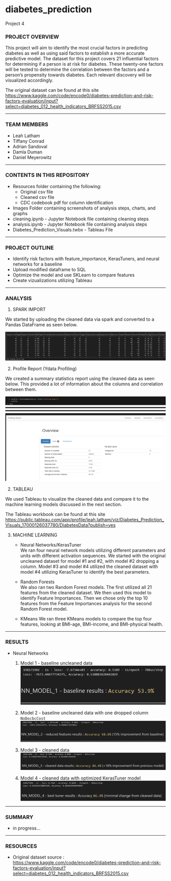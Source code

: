 # diabetes_prediction
Project 4

### PROJECT OVERVIEW

This project will aim to identify the most crucial factors in predicting diabetes as well as using said factors to establish a more accurate predictive model. The dataset for this project covers 21 influential factors for determining if a person is at risk for diabetes. These twenty-one factors will be tested to determine the correlation between the factors and a person’s propensity towards diabetes.  Each relevant discovery will be visualized accordingly.

The original dataset can be found at this site https://www.kaggle.com/code/encode0/diabetes-prediction-and-risk-factors-evaluation/input?select=diabetes_012_health_indicators_BRFSS2015.csv

____________________________________________________________________________________________

### TEAM MEMBERS

* Leah Latham
* Tiffany Conrad
* Adrian Sandoval
* Damla Duman
* Daniel Meyerowitz

____________________________________________________________________________________________

### CONTENTS IN THIS REPOSITORY

* Resources folder containing the following:
    * Original csv file
    * Cleaned csv file
    * CDC codebook pdf for column identification
* Images Folder containing screenshots of analysis steps, charts, and graphs
* cleaning.ipynb - Jupyter Notebook file containing cleaning steps
* analysis.ipynb - Jupyter Notebook file containing analysis steps
* Diabetes_Prediction_Visuals.twbx - Tableau File

____________________________________________________________________________________________

### PROJECT OUTLINE

* Identify risk factors with feature_importance, KerasTuners, and neural networks for a baseline
* Upload modified dataframe to SQL 
* Optimize the model and use SKLearn to compare features
* Create vizualizations utilizing Tableau

____________________________________________________________________________________________

### ANALYSIS

1. SPARK IMPORT

We started by uploading the cleaned data via spark and converted to a Pandas DataFrame as seen below.

![spark_df.png](Images/spark_df.png)

2. Profile Report (Ydata Profiling)

We created a summary statistics report using the cleaned data as seen below.  This provided a lot of information about the columns and correlation between them.

![stats_report.png](Images/stats_report.png)

2. TABLEAU

We used Tableau to visualize the cleaned data and compare it to the machine learning models discussed in the next section.

The Tableau workbook can be found at this site https://public.tableau.com/app/profile/leah.latham/viz/Diabetes_Prediction_Visuals_17000126037780/DiabetesData?publish=yes

3. MACHINE LEARNING
    * Neural Networks/KerasTuner <br>
        We ran four neural network models utilizing different parameters and units with different activation sequences.  We started with the original uncleaned dataset for model #1 and #2, with model #2 dropping a column.  Model #3 and model #4 utilized the cleaned dataset with model #4 utilizing KerasTuner to identify the best parameters.

    * Random Forests <br>
        We also ran two Random Forest models.  The first utilized all 21 features from the cleaned dataset.  We then used this model to identify Feature Importances.  Then we chose only the top 10 features from the Feature Importances analysis for the second Random Forest model.

    * KMeans
        We ran three KMeans models to compare the top four features, looking at BMI-age, BMI-income, and BMI-physical health.

____________________________________________________________________________________________

### RESULTS

* Neural Networks
    1. Model 1 - baseline uncleaned data
    ![model_1_results.png](Images/model_1_results.png)

    2. Model 2 - baseline uncleaned data with one dropped column `NoDocbcCost`
    ![model_2_results.png](Images/model_2_results.png)

    3. Model 3 - cleaned data
    ![model_3_results.png](Images/model_3_results.png)

    4. Model 4 - cleaned data with optimized KerasTuner model
    ![model_4_results.png](Images/model_4_results.png)


____________________________________________________________________________________________

### SUMMARY

* in progress...

____________________________________________________________________________________________

### RESOURCES

* Original dataset source : https://www.kaggle.com/code/encode0/diabetes-prediction-and-risk-factors-evaluation/input?select=diabetes_012_health_indicators_BRFSS2015.csv
